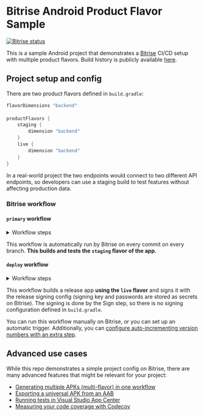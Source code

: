 # Bitrise Android Product Flavor Sample

[![Bitrise status](https://app.bitrise.io/app/e6acd6634ef188c0/status.svg?token=ySsYqtCVgbkhizkjhlZnbQ&branch=main)](https://app.bitrise.io/app/e6acd6634ef188c0)

This is a sample Android project that demonstrates a [Bitrise](https://bitrise.io) CI/CD setup with multiple product flavors. Build history is publicly available [here](https://app.bitrise.io/app/e6acd6634ef188c0#/builds).

## Project setup and config

There are two product flavors defined in `build.gradle`:

```groovy
flavorDimensions "backend"

productFlavors {
    staging {
        dimension "backend"
    }
    live {
        dimension "backend"
    }
}
```

In a real-world project the two endpoints would connect to two different API endpoints, so developers can use a staging build to test features without affecting production data.

### Bitrise workflow

#### `primary` workflow

<details>
<summary>Workflow steps</summary>

![Primary workflow](docs/workflow-primary.png)
</details>

This workflow is automatically run by Bitrise on every commit on every branch. __This builds and tests the `staging` flavor of the app.__

#### `deploy` workflow
<details>
<summary>Workflow steps</summary>

![Deploy workflow](docs/workflow-deploy.png)
</details>

This workflow builds a release app __using the `live` flavor__ and signs it with the release signing config (signing key and passwords are stored as secrets on Bitrise). The signing is done by the Sign step, so there is no signing configuration defined in `build.gradle`.

You can run this workflow manually on Bitrise, or you can set up an automatic trigger. Additionally, you can [configure auto-incrementing version numbers with an extra step](https://devcenter.bitrise.io/builds/build-numbering-and-app-versioning/).

## Advanced use cases

While this repo demonstrates a simple project config on Bitrise, there are many advanced features that might be relevant for your project:

- [Generating multiple APKs (multi-flavor) in one workflow](https://devcenter.bitrise.io/deploy/android-deploy/generate-and-deploy-multiple-flavor-apks-in-a-single-workflow/)
- [Exporting a universal APK from an AAB](https://devcenter.bitrise.io/deploy/android-deploy/exporting-a-universal-apk-from-an-aab/)
- [Running tests in Visual Studio App Center](https://devcenter.bitrise.io/testing/run-your-tests-in-the-app-center/)
- [Measuring your code coverage with Codecov](https://devcenter.bitrise.io/testing/measuring-your-code-coverage-with-codecov/)